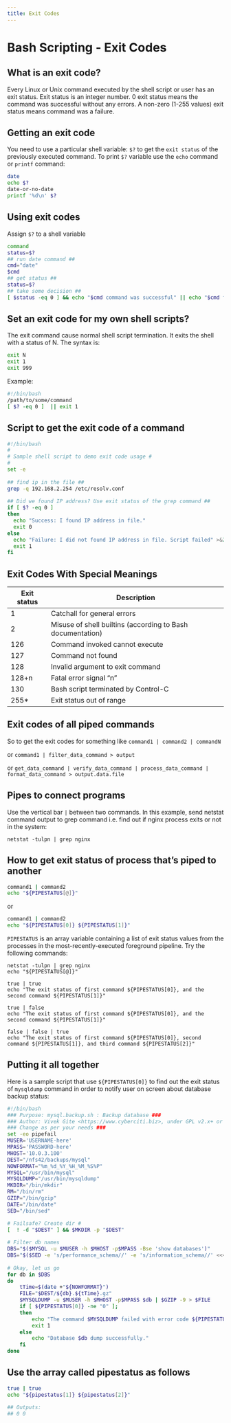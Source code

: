 ```yaml
---
title: Exit Codes
---
```

# Bash Scripting - Exit Codes

## What is an exit code?

Every Linux or Unix command executed by the shell script or user has an exit status. Exit status is an integer number. 0 exit status means the command was successful without any errors. A non-zero (1-255 values) exit status means command was a failure.

## Getting an exit code

You need to use a particular shell variable: `$?` to get the `exit status` of the previously executed command. To print `$?` variable use the `echo` command or `printf` command:

```bash
date
echo $?
date-or-no-date
printf '%d\n' $?
```

## Using exit codes

Assign `$?` to a shell variable

```bash
command
status=$?
## run date command ##
cmd="date"
$cmd
## get status ##
status=$?
## take some decision ## 
[ $status -eq 0 ] && echo "$cmd command was successful" || echo "$cmd failed"
```

## Set an exit code for my own shell scripts?

The exit command cause normal shell script termination. It exits the shell with a status of N. The syntax is:

```bash
exit N
exit 1
exit 999
```

Example:

```bash
#!/bin/bash
/path/to/some/command
[ $? -eq 0 ]  || exit 1
```

## Script to get the exit code of a command

```bash
#!/bin/bash
#
# Sample shell script to demo exit code usage #
#
set -e
 
## find ip in the file ##
grep -q 192.168.2.254 /etc/resolv.conf
 
## Did we found IP address? Use exit status of the grep command ##
if [ $? -eq 0 ]
then
  echo "Success: I found IP address in file."
  exit 0
else
  echo "Failure: I did not found IP address in file. Script failed" >&2
  exit 1
fi
```

## Exit Codes With Special Meanings

| Exit status | Description                                                |
|-------------|------------------------------------------------------------|
|1            | Catchall for general errors                                |
|2            | Misuse of shell builtins (according to Bash documentation) |
|126          | Command invoked cannot execute                             |
|127          | Command not found                                          |
|128          | Invalid argument to exit command                           |
|128+n        | Fatal error signal “n”                                     |
|130          | Bash script terminated by Control-C                        |
|255*         | Exit status out of range                                   |

## Exit codes of all piped commands

So to get the exit codes for something like `command1 | command2 | commandN`

or `command1 | filter_data_command > output`

or `get_data_command | verify_data_command | process_data_command | format_data_command > output.data.file`

## Pipes to connect programs

Use the vertical bar `|` between two commands. In this example, send netstat command output to grep command i.e. find out if nginx process exits or not in the system:

```shell
netstat -tulpn | grep nginx
```

## How to get exit status of process that’s piped to another

```bash
command1 | command2 
echo "${PIPESTATUS[@]}"
```

or

```bash
command1 | command2 
echo "${PIPESTATUS[0]} ${PIPESTATUS[1]}"
```

`PIPESTATUS` is an array variable containing a list of exit status values from the processes in the most-recently-executed foreground pipeline. Try the following commands:

```shell
netstat -tulpn | grep nginx
echo "${PIPESTATUS[@]}"
 
true | true
echo "The exit status of first command ${PIPESTATUS[0]}, and the second command ${PIPESTATUS[1]}"
 
true | false
echo "The exit status of first command ${PIPESTATUS[0]}, and the second command ${PIPESTATUS[1]}"
 
false | false | true 
echo "The exit status of first command ${PIPESTATUS[0]}, second command ${PIPESTATUS[1]}, and third command ${PIPESTATUS[2]}"
```

## Putting it all together

Here is a sample script that use `${PIPESTATUS[0]}` to find out the exit status of `mysqldump` command in order to notify user on screen about database backup status:

```bash
#!/bin/bash
### Purpose: mysql.backup.sh : Backup database ###
### Author: Vivek Gite <https://www.cyberciti.biz>, under GPL v2.x+ or above. ###
### Change as per your needs ###
set -eo pipefail
MUSER='USERNAME-here'
MPASS='PASSWORD-here'
MHOST='10.0.3.100'  
DEST="/nfs42/backups/mysql"
NOWFORMAT="%m_%d_%Y_%H_%M_%S%P"
MYSQL="/usr/bin/mysql"
MYSQLDUMP="/usr/bin/mysqldump"
MKDIR="/bin/mkdir"
RM="/bin/rm"
GZIP="/bin/gzip"
DATE="/bin/date"
SED="/bin/sed"

# Failsafe? Create dir #
[  ! -d "$DEST" ] && $MKDIR -p "$DEST"
 
# Filter db names
DBS="$($MYSQL -u $MUSER -h $MHOST -p$MPASS -Bse 'show databases')"
DBS="$($SED -e 's/performance_schema//' -e 's/information_schema//' <<<$DBS)"
 
# Okay, let us go
for db in $DBS
do
    tTime=$(date +"${NOWFORMAT}")
    FILE="$DEST/${db}.${tTime}.gz"
    $MYSQLDUMP -u $MUSER -h $MHOST -p$MPASS $db | $GZIP -9 > $FILE
    if [ ${PIPESTATUS[0]} -ne "0" ];
    then
        echo "The command $MYSQLDUMP failed with error code ${PIPESTATUS[0]}."
        exit 1
    else
        echo "Database $db dump successfully."    
    fi
done
```

## Use the array called pipestatus as follows

```bash
true | true
echo "${pipestatus[1]} ${pipestatus[2]}"

## Outputs:
## 0 0
```
